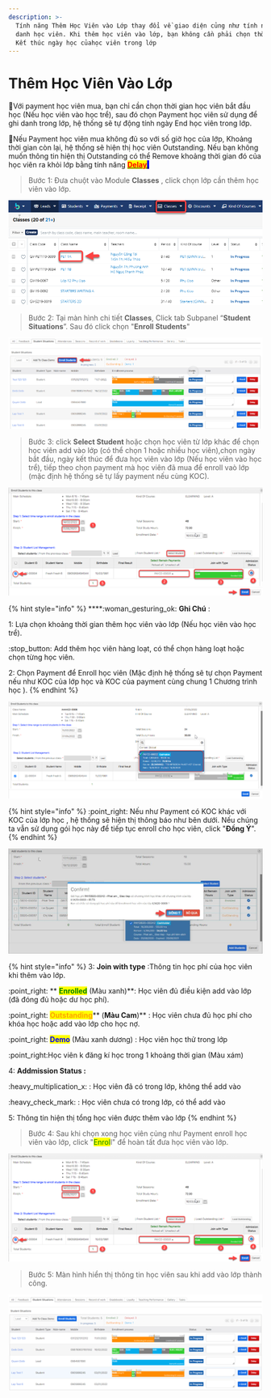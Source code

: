 ```yaml
---
description: >-
  Tính năng Thêm Học Viên vào Lớp thay đổi về giao diện củng như tính năng ghi
  danh học viên. Khi thêm học viên vào lớp, bạn không cần phải chọn thời gian
  Kết thúc ngày học củahọc viên trong lớp
---
```


# Thêm Học Viên Vào Lớp

:tada:Với payment học viên mua, bạn chỉ cần chọn thời gian học viên bắt đầu học (Nếu học viên vào học trể), sau đó chọn Payment học viên sử dụng để ghi danh trong lớp, hệ thống sẽ tự động tính ngày End học viên trong lớp.&#x20;

:tada:Nếu Payment học viên mua không đủ so với số giờ học của lớp, Khoảng thời gian còn lại, hệ thống sẽ hiện thị học viên Outstanding. Nếu bạn không muốn thông tin hiện thị Outstanding có thể Remove khoảng thời gian đó của học viên ra khỏi lớp bằng tính năng [<mark style="background-color:blue;"><mark style="color:red;">**Delay**<mark style="color:red;"></mark><mark style="background-color:blue;">.</mark>](https://app.gitbook.com/s/-LrHReb9JsrFo3TW8d7S/\~/changes/mKEnCKYJONS9os1Pgid2/tinh-nang-cap-nhat-moi/bao-luu-xoa-hoc-vien)<mark style="background-color:blue;"></mark>

> Bước 1: Đưa chuột vào Module **Classes** , click chọn lớp cần thêm học viên vào lớp.

![](../.gitbook/assets/HocDemo1.png)

> Bước 2: Tại màn hình chi tiết **Classes**, Click tab Subpanel “**Student Situations**”. Sau đó click chọn "**Enroll Students**"

![](<../.gitbook/assets/1 (9).png>)

> Bước 3: click **Select Student** hoặc chọn học viên từ lớp khác để chọn học viên add vào lớp (có thể chọn 1 hoặc nhiều học viên),chọn ngày bắt đầu, ngày kết thúc để đưa học viên vào lớp (Nếu học viên vào học trể), tiếp theo chọn payment mà học viên đã mua để enroll vaò lớp (mặc định hệ thống sẽ tự lấy payment nếu cùng KOC).

![](<../.gitbook/assets/2 (8).png>)

{% hint style="info" %}
****:woman\_gesturing\_ok: **Ghi Chú** :

1:  Lựa chọn khoảng thời gian thêm học viên vào lớp (Nếu học viên vào học trể).

:stop\_button: Add thêm học viên hàng loạt, có thể chọn hàng loạt hoặc chọn từng học viên.

2: Chọn Payment để Enroll học viên (Mặc định hệ thống sẽ tự chọn Payment nếu như KOC của lớp học và KOC của payment cùng chung 1 Chương trình học ).
{% endhint %}

![](../.gitbook/assets/addhv.png)

{% hint style="info" %}
:point\_right: Nếu như Payment có KOC khác với KOC của lớp học , hệ thống sẽ hiện thị thông báo như bên dưới. Nếu chúng ta vẫn sử dụng gói học này để tiếp tục enroll cho học viên, click "**Đồng Ý**".
{% endhint %}

![](<../.gitbook/assets/3 (1).jpg>)

{% hint style="info" %}
3:  **Join with type** :Thông tin học phí của học viên khi thêm vào lớp.

:point\_right: ** **<mark style="color:green;">**Enrolled**</mark>** (Màu xanh)**: Học viên đủ điều kiện add vào lớp (đã đóng đủ hoặc dư học phí).

:point\_right: <mark style="color:orange;">**Outstanding**</mark>** (**Màu Cam**)** : Học viên chưa đủ học phí cho khóa học hoặc add vào lớp cho học nợ.

:point\_right: <mark style="color:blue;">**Demo**</mark> (Màu xanh dương) : Học viên học thử trong lớp

:point\_right:Học viên k đăng kí học trong 1 khoảng thời gian (Màu xám)

4: **Addmission Status :**&#x20;

&#x20;:heavy\_multiplication\_x: : Học viên đã có trong lớp, không thể add vào

:heavy\_check\_mark: : Học viên chưa có trong lớp, có thể add vào

5: Thông tin hiện thị tổng học viên được thêm vào lớp
{% endhint %}

> Bước 4: Sau khi chọn xong học viên củng như Payment enroll học viên vào lớp, click "<mark style="color:green;">Enrol</mark>l" để hoàn tất đưa học viên vào lớp.

![](<../.gitbook/assets/2 (8).png>)

> Bước 5: Màn hình hiển thị thông tin học viên sau khi add vào lớp thành công.

![](<../.gitbook/assets/3 (8).png>)
